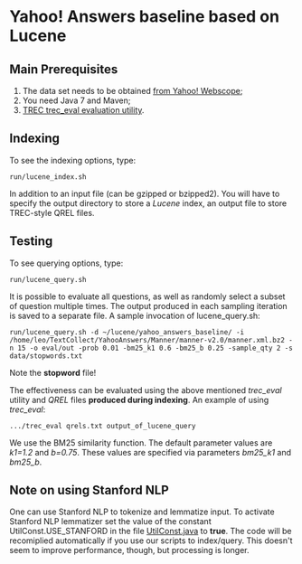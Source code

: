 Yahoo! Answers baseline based on Lucene
=================


Main Prerequisites
-----------------------

1. The data set needs to be obtained [from Yahoo! Webscope](http://webscope.sandbox.yahoo.com/catalog.php?datatype=l);
2. You need Java 7 and Maven;
3. [TREC trec_eval evaluation utility](http://trec.nist.gov/trec_eval/).

Indexing
-----------------------

To see the indexing options, type:
```
run/lucene_index.sh
```
In addition to an input file (can be gzipped or bzipped2). You will have to specify the output directory to store a *Lucene* index, an output file to store TREC-style QREL files.


Testing
-----------------------

To see querying options, type:
```
run/lucene_query.sh
```
It is possible to evaluate all questions, as well as randomly select a subset of question multiple times. The output produced in each sampling iteration is saved to a separate file. A sample invocation of lucene_query.sh:
```
run/lucene_query.sh -d ~/lucene/yahoo_answers_baseline/ -i /home/leo/TextCollect/YahooAnswers/Manner/manner-v2.0/manner.xml.bz2 -n 15 -o eval/out -prob 0.01 -bm25_k1 0.6 -bm25_b 0.25 -sample_qty 2 -s data/stopwords.txt
```
Note the **stopword** file!


The effectiveness can be evaluated using the above mentioned *trec_eval* utility and *QREL* files **produced during indexing**. An example of using *trec_eval*:
```
.../trec_eval qrels.txt output_of_lucene_query
```
We use the BM25 similarity function. The default parameter values are *k1=1.2* and *b=0.75*. These values are specified via parameters *bm25_k1* and *bm25_b*. 

Note on using Stanford NLP
-----------------------

One can use Stanford NLP to tokenize and lemmatize input. To activate Stanford NLP lemmatizer set the value of the constant UtilConst.USE_STANFORD in the file [UtilConst.java](src/main/java/UtilConst.java#L33) to **true**. The code will be recomiplied automatically if you use our scripts to index/query. This doesn't seem to improve performance, though, but processing is longer.
